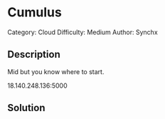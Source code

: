 # Cumulus

Category: Cloud
Difficulty: Medium
Author: Synchx

## Description

  Mid but you know where to start. 

  18.140.248.136:5000

## Solution
